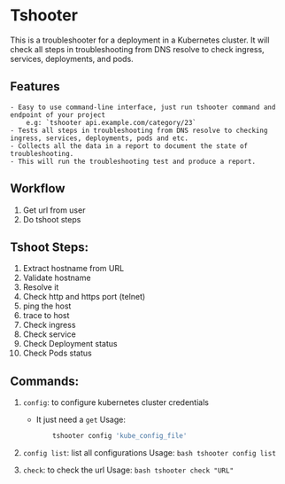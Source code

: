 # Tshooter

This is a troubleshooter for a deployment in a Kubernetes cluster. 
It will check all steps in troubleshooting from DNS resolve to check ingress, services, deployments, and pods. 

## Features
    - Easy to use command-line interface, just run tshooter command and endpoint of your project
        e.g: `tshooter api.example.com/category/23`
    - Tests all steps in troubleshooting from DNS resolve to checking ingress, services, deployments, pods and etc. 
    - Collects all the data in a report to document the state of troubleshooting.
    - This will run the troubleshooting test and produce a report.

## Workflow
1. Get url from user
2. Do tshoot steps

## Tshoot Steps:

1. Extract hostname from URL
2. Validate hostname
3. Resolve it
4. Check http and https port (telnet)
5. ping the host
6. trace to host
7. Check ingress
8. Check service
9. Check Deployment status
10. Check Pods status

## Commands:

1. `config`: to configure kubernetes cluster credentials
    * It just need a `get`
    Usage:
        ```bash
            tshooter config 'kube_config_file'
        ```

2. `config list`: list all configurations
    Usage:
        ```bash
            tshooter config list
        ```
3. `check`: to check the url
    Usage:
        ```bash
            tshooter check "URL"
        ```
